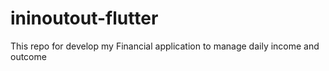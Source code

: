 # ininoutout-flutter
This repo for develop my Financial application to manage daily income and outcome
